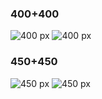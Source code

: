 ### 400+400
![400 px](https://user-images.githubusercontent.com/8225057/96696603-3bd30880-138b-11eb-9832-f44b53316673.png) ![400 px](https://user-images.githubusercontent.com/8225057/96696603-3bd30880-138b-11eb-9832-f44b53316673.png)

### 450+450
![450 px](https://user-images.githubusercontent.com/8225057/96697042-bef45e80-138b-11eb-92ce-6a39afc4dada.png) ![450 px](https://user-images.githubusercontent.com/8225057/96697042-bef45e80-138b-11eb-92ce-6a39afc4dada.png)

